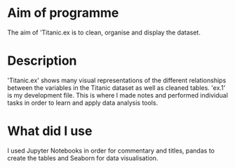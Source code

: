 # Aim of programme
The aim of 'Titanic.ex is to clean, organise and display the dataset.

# Description
'Titanic.ex' shows many visual representations of the different relationships between the variables in the Titanic dataset as well as cleaned tables.
'ex.1' is my development file. This is where I made notes and performed individual tasks in order to learn and apply data analysis tools.

# What did I use
I used Jupyter Notebooks in order for commentary and titles, pandas to create the tables and Seaborn for data visualisation.
